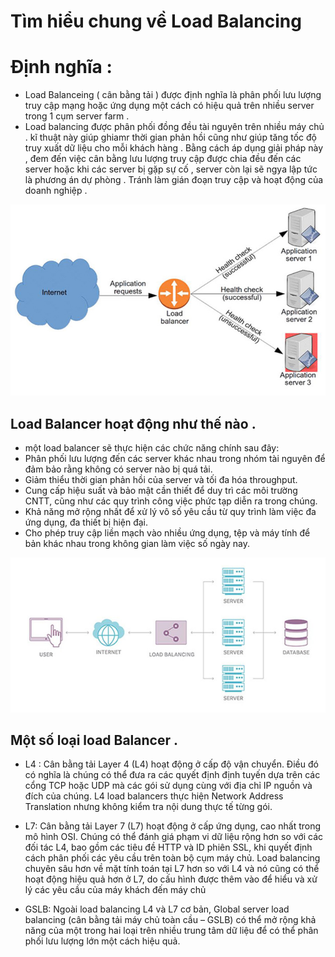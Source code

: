 # Tìm hiểu chung về Load Balancing 
# Định nghĩa :
- Load Balanceing ( cân bằng tải ) được định nghĩa là phân phối lưu lượng truy cập mạng hoặc ứng dụng một cách có hiệu quả trên nhiều server trong 1 cụm server farm .
- Load balancing được phân phối đồng đều tài nguyên trên nhiều máy chủ . kĩ thuật này giúp ghiamr thời gian phản hồi cũng như giúp tăng tốc  độ truy xuất dữ liệu cho mỗi khách hàng . Bằng cách áp dụng giải pháp này , đem đến việc cân bằng lưu lượng truy cập được chia đều đến các server hoặc khi các server bị gặp sự cố , server còn lại sẽ ngya lập tức là phương án dự phòng . Tránh làm gián đoạn truy cập và hoạt động của doanh nghiệp . 

<img src="/Load Balancer/image/1.png">

## Load Balancer hoạt động như thế nào . 
- một load balancer sẽ thực hiện các chức năng chính sau đây:
- Phân phối lưu lượng đến các server khác nhau trong nhóm tài nguyên để đảm bảo rằng không có server nào bị quá tải. 
- Giảm thiểu thời gian phản hồi của server và tối đa hóa throughput. 
- Cung cấp hiệu suất và bảo mật cần thiết để duy trì các môi trường CNTT, cũng như các quy trình công việc phức tạp diễn ra trong chúng. 
- Khả năng mở rộng nhất để xử lý vô số yêu cầu từ quy trình làm việc đa ứng dụng, đa thiết bị hiện đại. 
- Cho phép truy cập liền mạch vào nhiều ứng dụng, tệp và máy tính để bản khác nhau trong không gian làm việc số ngày nay.

<img src="/Load Balancer/image/2.png">

## Một số loại load Balancer .

- L4 : Cân bằng tải Layer 4 (L4) hoạt động ở cấp độ vận chuyển. Điều đó có nghĩa là chúng có thể đưa ra các quyết định định tuyến dựa trên các cổng TCP hoặc UDP mà các gói sử dụng cùng với địa chỉ IP nguồn và đích của chúng. L4 load balancers thực hiện Network Address Translation nhưng không kiểm tra nội dung thực tế từng gói. 

- L7: Cân bằng tải Layer 7 (L7) hoạt động ở cấp ứng dụng, cao nhất trong mô hình OSI. Chúng có thể đánh giá phạm vi dữ liệu rộng hơn so với các đối tác L4, bao gồm các tiêu đề HTTP và ID phiên SSL, khi quyết định cách phân phối các yêu cầu trên toàn bộ cụm máy chủ. Load balancing chuyên sâu hơn về mặt tính toán tại L7 hơn so với L4 và nó cũng có thể hoạt động hiệu quả hơn ở L7, do cấu hình được thêm vào để hiểu và xử lý các yêu cầu của máy khách đến máy chủ

- GSLB: Ngoài load balancing L4 và L7 cơ bản, Global server load balancing (cân bằng tải máy chủ toàn cầu – GSLB) có thể mở rộng khả năng của một trong hai loại trên nhiều trung tâm dữ liệu để có thể phân phối lưu lượng lớn một cách hiệu quả.
